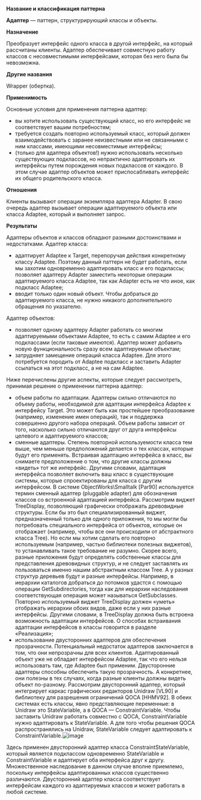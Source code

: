 ﻿**Название и классификация паттерна﻿**
 
﻿**Адаптер﻿** — паттерн, структурирующий классы и объекты.
 
﻿**Назначение﻿**
 
Преобразует интерфейс одного класса в другой интерфейс, на который рассчитаны клиенты. Адаптер обеспечивает совместную работу классов с несовместимыми интерфейсами, которая без него была бы невозможна.

﻿**Другие названия﻿**
 
Wrapper (обертка).

﻿**Применимость﻿**

Основные условия для применения паттерна адаптер:
* вы хотите использовать существующий класс, но его интерфейс не соответствует вашим потребностям;
* требуется создать повторно используемый класс, который должен взаимодействовать с заранее неизвестными или не связанными с ним классами, имеющими несовместимые интерфейсы;
* (только для адаптера объектов!) нужно использовать несколько существующих подклассов, но непрактично адаптировать их интерфейсы путем порождения новых подклассов от каждого. В этом случае адаптер объектов может приспосабливать интерфейс их общего родительского класса.

﻿**Отношения﻿**

Клиенты вызывают операции экземпляра адаптера Adapter. В свою очередь адаптер вызывает операции адаптируемого объекта или класса Adaptee, который и выполняет запрос.

﻿**Результаты﻿**
 
Адаптеры объектов и классов обладают разными достоинствами и недостатками. Адаптер класса:
* адаптирует Adaptee к Target, перепоручая действия конкретному классу Adaptee. Поэтому данный паттерн не будет работать, если мы захотим одновременно адаптировать класс и его подклассы;
позволяет адаптеру Adapter заместить некоторые операции адаптируемого класса Adaptee, так как Adapter есть не что иное, как подкласс Adaptee;
* вводит только один новый объект. Чтобы добраться до адаптируемого класса, не нужно никакого дополнительного обращения по указателю.

Адаптер объектов:

* позволяет одному адаптеру Adapter работать со многим адаптируемыми объектами Adaptee, то есть с самим Adaptee и его подклассами (если таковые имеются). Адаптер может добавить новую функциональность сразу всем адаптируемым объектам;
* затрудняет замещение операций класса Adaptee. Для этого потребуется породить от Adaptee подкласс и заставить Adapter ссылаться на этот подкласс, а не на сам Adaptee.

Ниже перечислены другие аспекты, которые следует рассмотреть, принимая решение о применении паттерна адаптер:
* объем работы по адаптации. Адаптеры сильно отличаются по объему работы, необходимой для адаптации интерфейса Adaptee к интерфейсу Target. Это может быть как простейшее преобразование (например, изменение имен операций), так и поддержка совершенно другого набора операций. Объем работы зависит от того, насколько сильно отличаются друг от друга интерфейсы целевого и адаптируемого классов;
* сменные адаптеры. Степень повторной используемости класса тем выше, чем меньше предположений делается о тех классах, которые будут его применять. Встраивая адаптацию интерфейса в класс, вы снимаете предположение о том, что другие классы должны «видеть» тот же интерфейс. Другими словами, адаптация интерфейса позволяет включить ваш класс в существующие системы, которые спроектированы для класса с другим интерфейсом. В системе ObjectWorks\Smalltalk [Par90] используется термин сменный адаптер (pluggable adapter) для обозначения классов со встроенной адаптацией интерфейса.
Рассмотрим виджет TreeDisplay, позволяющий графически отображать древовидные структуры. Если бы это был специализированный виджет, предназначенный только для одного приложения, то мы могли бы потребовать специального интерфейса от объектов, которые он отображает (например, чтобы все они происходили от абстрактного класса Tree). Но если мы хотим сделать его повторно используемым (например, частью библиотеки полезных виджетов), то устанавливать такое требование не
разумно. Скорее всего, разные приложения будут определять собственные классы для представления древовидных структур, и не следует заставлять их пользоваться именно нашим абстрактным классом Tree. А у разных структур деревьев будут и разные интерфейсы.
Например, в иерархии каталогов добраться до потомков удастся с помощью операции GetSubdirectories, тогда как для иерархии наследования соответствующая операция может называться GetSubclasses. Повторно используемый виджет TreeDisplay должен «уметь» отображать иерархии обоих видов, даже если у них разные интерфейсы. Другими словами, в TreeDisplay должна быть встроена возможность адаптации интерфейсов.
О способах встраивания адаптации интерфейсов в классы говорится в разделе «Реализация»;
* использование двусторонних адаптеров для обеспечения прозрачности. Потенциальный недостаток адаптеров заключается в том, что они непрозрачны для всех клиентов. Адаптированный объект уже не обладает интерфейсом Adaptee, так что его нельзя использовать там, где Adaptee был применим. Двусторонние адаптеры способны обеспечить такую прозрачность. А конкретнее, они полезны в тех случаях, когда разные клиенты должны видеть объект по-разному.
Рассмотрим двусторонний адаптер, который интегрирует каркас графических редакторов Unidraw [VL90] и библиотеку для разрешения ограничений QOCA [HHMV92]. В обеих системах есть классы, явно представляющие переменные: в Unidraw это StateVariable, а в QOCA — ConstraintVariable. Чтобы заставить Unidraw работать совместно с QOCA, ConstraintVariable нужно адаптировать к StateVariable. А для того чтобы решения QOCA распространялись на Unidraw, StateVariable следует адаптировать к ConstraintVariable.![image](https://github.com/user-attachments/assets/178d9176-9796-4281-afb2-1bfb99ff07f6)

Здесь применен двусторонний адаптер класса ConstraintStateVariable, который является подклассом одновременно StateVariable и ConstraintVariable и адаптирует оба интерфейса друг к другу. Множественное наследование в данном случае вполне приемлемо, поскольку интерфейсы адаптированных классов существенно различаются. Двусторонний адаптер класса соответствует интерфейсам каждого из адаптируемых классов и может работать в любой системе.
